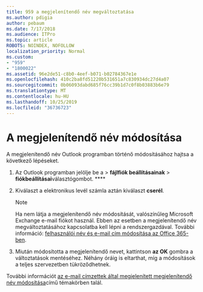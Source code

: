 ```yaml
---
title: 959 a megjelenítendő név megváltoztatása
ms.author: pdigia
author: pebaum
ms.date: 7/17/2018
ms.audience: ITPro
ms.topic: article
ROBOTS: NOINDEX, NOFOLLOW
localization_priority: Normal
ms.custom:
- "959"
- "1800022"
ms.assetid: 96e2de51-c8b0-4eef-b071-b02784367e1e
ms.openlocfilehash: 410c2ba8fd51220b531651a7c830934dc27d4a07
ms.sourcegitcommit: 0b06093dabd685f76cc39b1d7c0f8b03883b6e79
ms.translationtype: MT
ms.contentlocale: hu-HU
ms.lasthandoff: 10/25/2019
ms.locfileid: "36736723"
---
```

# <a name="change-your-display-name"></a>A megjelenítendő név módosítása
  
A megjelenítendő név Outlook programban történő módosításához hajtsa a következő lépéseket.
  
1. Az Outlook programban jelölje be a \> **fájlfiók beállításainak** \> **fiókbeállításai**választógombot. ****

2. Kiválaszt a elektronikus levél számla aztán kiválaszt **cserél**.

    > [!NOTE]
    > Ha nem látja a megjelenítendő név módosítását, valószínűleg Microsoft Exchange e-mail fiókot használ. Ebben az esetben a megjelenítendő név megváltoztatásához kapcsolatba kell lépni a rendszergazdával. További információ: [felhasználói név és e-mail cím módosítása az Office 365-ben](https://docs.microsoft.com/office365/admin/add-users/change-a-user-name-and-email-address).
  
3. Miután módosította a megjelenítendő nevet, kattintson **az OK** gombra a változtatások mentéséhez. Néhány óráig is eltarthat, míg a módosítások a teljes szervezetben tükröződhetnek.

További információt [az e-mail címzettek által megjelenített megjelenítendő név módosítása](https://support.office.com/article/2b53331a-ba2a-4803-88dc-ac9fe376c8a9.aspx)című témakörben talál.
  